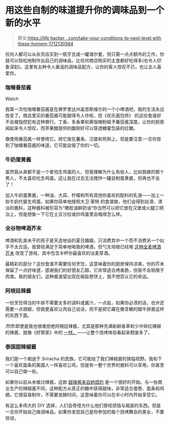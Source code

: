 # 用这些自制的味道提升你的调味品到一个新的水平

> 原文:[https://life hacker . com/take-your-conditions-to-next-level with these-homem-1712130564](https://lifehacker.com/take-your-condiments-to-the-next-level-with-these-homem-1712130564)

任何人都可以从杂货店买到一瓶亨氏或一罐海尔曼，但只需一点点额外的工作，你就可以轻松地制作出自己的调味品，比任何商店购买的主食都好吃得多(也令人印象深刻)。这里有五种令人垂涎的调味品配方，让你的客人惊叹不已，也让主人喜爱你。

### 咖喱番茄酱

Watch

我第一次吃咖喱番茄酱是在佛罗里达州盖恩斯维尔的一个小啤酒吧，我的生活永远改变了。商店里买的番茄酱可能甜得令人作呕，但《欢乐面包师》 的这份食谱却不会被指控犯有这种罪行。丁香、多香果和黄咖喱粉赋予番茄酱深度，让你的厨房闻起来令人惊叹，而苹果醋提供的酸刚好可以穿透糖蜜包装的红糖。

像使用番茄酱一样使用它。把它放在薯条、汉堡和热狗上，但是要注意:一旦你尝到了咖喱番茄酱的味道，它可能会毁了你的一切。

### 牛奶蛋黄酱

虽然我从来都不是一个害怕生鸡蛋的人，但我理解为什么有些人，比如我嫁的那个男人，不太喜欢吃生鸡蛋。这让我在过去无法搅拌一罐自制蛋黄酱，但再也不会了！

加入牛奶蛋黄酱，一种油、大蒜、柠檬和所有其他你喜欢的配料的乳液——加上一些牛奶代替生鸡蛋。如果你简单地按照大卫·莱特 的食谱做，他们会得到丝滑、清淡的酱料，这种酱料被形容为“橄榄油鲜奶油”你当然可以把它放在汉堡或火腿三明治上，但是想象一下它在土豆沙拉或炒鸡蛋里会唱得怎么样。

### 全谷物啤酒芥末

啤酒和乳臭未干的孩子是天造地设的夏日婚姻，只消费其中一个而不消费另一个似乎不太合适。我曾经满足于简单地喝我的啤酒，但勺叉培根已经用 [这种全麦啤酒芥末](http://www.spoonforkbacon.com/2014/09/whole-grain-beer-mustard/) 改变了游戏，其中包含半杯你最喜欢的淡麦芽酒。

最精彩的部分？这份食谱不需要任何烹饪，这意味着你的厨房保持凉爽，你的芥末保留了一点好味道，感谢我们的好朋友乙醇。它非常适合烤香肠，但我不会局限于肉类。我的朋友们，这种酱渴望出现在椒盐卷饼上，我不想否认它的命运。

### 阿根廷辣酱

一份烹饪得当的牛排不需要太多的调料或酱汁。一点盐，如果你必须的话，也许还需要一点胡椒，但我更喜欢让肉自己说话，而不是把它藏在像含糖的醋牛排酱这样的东西下面。

*然而*:即使是我也很难拒绝阿根廷辣酱，尤其是那种充满新鲜香草和少许碎红辣椒的辣酱，就像《好管家》中的 [一样。](http://www.goodhousekeeping.com/food-recipes/a11027/steak-argentine-herb-sauce-recipe-ghk0611/?click=recipe_sr)——让整个烧烤体验看起来颓废多了。

### 泰国甜辣椒酱

我们是一个痴迷于 Sriracha 的民族，它可能给了我们辣椒酱的狭隘视野。我和下一个喜欢面条的美国人一样喜欢公鸡，但是有一整个世界的酱料可以享用，你甚至可以自己做一些。

如果你以前从未做过辣酱，这款 [甜辣酱来自她煨的](http://shesimmers.com/2009/02/how-to-make-thai-sweet-chili-dipping.html) 是一个很好的开始。与一些商业生产的辣椒酱不同，这种配方从真正的糖中获得甜味，非常适合蛋卷、面条和鸡翅。它很容易制作，不需要发酵时间，这意味着你可以在半小时内开始享受它。

有这么多伟大的 DIY 选择，人们会奇怪为什么他们曾经烦恼与瓶装的东西。但是一旦你开始自己做调味品，如果你发现自己是你参加的每个烧烤舞会的美女，不要惊讶。